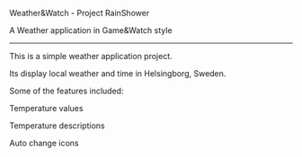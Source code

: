 Weather&Watch - Project RainShower

A Weather application in Game&Watch style

---

This is a simple weather application project.

Its display local weather and time in Helsingborg, Sweden.

Some of the features included:

Temperature values

Temperature descriptions

Auto change icons
